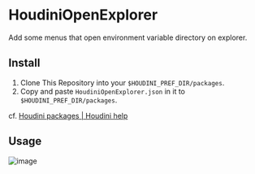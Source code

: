 # HoudiniOpenExplorer
Add some menus that open environment variable directory on explorer.

## Install

1. Clone This Repository into your `$HOUDINI_PREF_DIR/packages`.
2. Copy and paste `HoudiniOpenExplorer.json` in it to `$HOUDINI_PREF_DIR/packages`.

cf. [Houdini packages | Houdini help](https://www.sidefx.com/docs/houdini/ref/plugins.html)

## Usage
![image](https://github.com/tanitta/HoudiniOpenExplorer/assets/1937287/5ff9324f-4eae-45e0-b716-ba54b8faa228)

